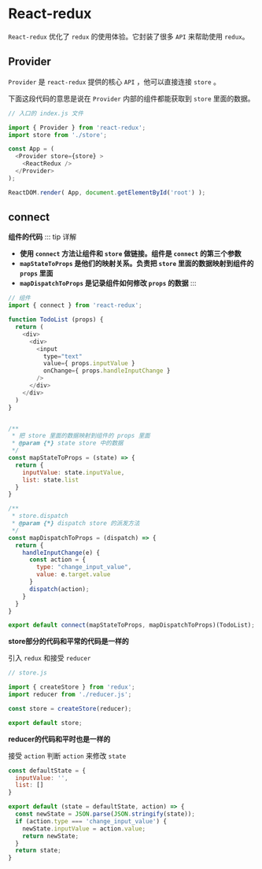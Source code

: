# React-redux
`React-redux` 优化了 `redux` 的使用体验。它封装了很多 `API` 来帮助使用 `redux`。

## Provider
`Provider` 是 `react-redux` 提供的核心 `API` ，他可以直接连接 `store` 。

下面这段代码的意思是说在 `Provider` 内部的组件都能获取到 `store` 里面的数据。
``` javascript
// 入口的 index.js 文件

import { Provider } from 'react-redux';
import store from './store';

const App = (
  <Provider store={store} >
    <ReactRedux />
  </Provider>
);

ReactDOM.render( App, document.getElementById('root') );
```

## connect
**组件的代码**
::: tip 详解
- **使用 `connect` 方法让组件和 `store` 做链接。组件是 `connect` 的第三个参数** 
- **`mapStateToProps` 是他们的映射关系。负责把 `store` 里面的数据映射到组件的 `props` 里面** 
- **`mapDispatchToProps` 是记录组件如何修改 `props` 的数据**
:::
``` javascript
// 组件
import { connect } from 'react-redux';

function TodoList (props) {
  return (
    <div>
      <div>
        <input 
          type="text" 
          value={ props.inputValue } 
          onChange={ props.handleInputChange }
        />
      </div>
    </div>
  )
}


/**
 * 把 store 里面的数据映射到组件的 props 里面
 * @param {*} state store 中的数据 
 */
const mapStateToProps = (state) => {
  return {
    inputValue: state.inputValue,
    list: state.list
  }
}

/**
 * store.dispatch 
 * @param {*} dispatch store 的派发方法
 */
const mapDispatchToProps = (dispatch) => {
  return {
    handleInputChange(e) {
      const action = {
        type: "change_input_value",
        value: e.target.value
      }
      dispatch(action);
    }
  }
}

export default connect(mapStateToProps, mapDispatchToProps)(TodoList);
```

**store部分的代码和平常的代码是一样的**

引入 `redux` 和接受 `reducer` 
``` javascript
// store.js

import { createStore } from 'redux';
import reducer from './reducer.js';

const store = createStore(reducer);

export default store;
```

**reducer的代码和平时也是一样的**

接受 `action` 判断 `action` 来修改 `state`
``` javascript
const defaultState = {
  inputValue: '',
  list: []
}

export default (state = defaultState, action) => {
  const newState = JSON.parse(JSON.stringify(state));
  if (action.type === 'change_input_value') {
    newState.inputValue = action.value;
    return newState;
  }
  return state;
}
```